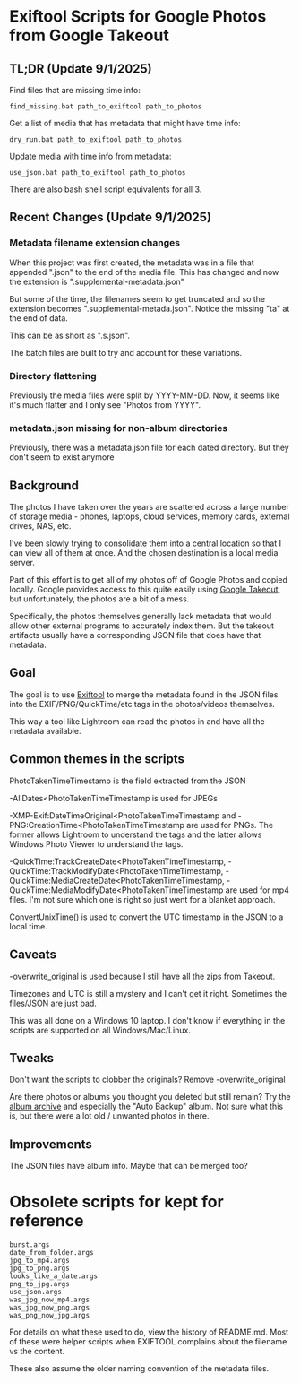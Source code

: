 # Exiftool Scripts for Google Photos from Google Takeout
## TL;DR (Update 9/1/2025)
Find files that are missing time info:
```
find_missing.bat path_to_exiftool path_to_photos
```

Get a list of media that has metadata that might have time info:
```
dry_run.bat path_to_exiftool path_to_photos
```

Update media with time info from metadata:
```
use_json.bat path_to_exiftool path_to_photos
```

There are also bash shell script equivalents for all 3.

## Recent Changes (Update 9/1/2025)

### Metadata filename extension changes
When this project was first created, the metadata was in a file that appended
".json" to the end of the media file. This has changed and now the extension
is ".supplemental-metadata.json"

But some of the time, the filenames seem to get truncated and so the extension
becomes ".supplemental-metada.json". Notice the missing "ta" at the end of data.

This can be as short as ".s.json".

The batch files are built to try and account for these variations.

### Directory flattening

Previously the media files were split by YYYY-MM-DD. Now, it seems like it's 
much flatter and I only see "Photos from YYYY".

### metadata.json missing for non-album directories

Previously, there was a metadata.json file for each dated directory. But they
don't seem to exist anymore

## Background
The photos I have taken over the years are scattered across a large number of
storage media - phones, laptops, cloud services, memory cards, external drives,
NAS, etc.

I've been slowly trying to consolidate them into a central location so that I
can view all of them at once. And the chosen destination is a local media
server.

Part of this effort is to get all of my photos off of Google Photos and copied
locally. Google provides access to this quite easily using
[Google Takeout](https://support.google.com/accounts/answer/3024190?hl=en), but
unfortunately, the photos are a bit of a mess.

Specifically, the photos themselves generally lack metadata that would allow
other external programs to accurately index them. But the takeout artifacts
usually have a corresponding JSON file that does have that metadata.

## Goal
The goal is to use [Exiftool](http://exiftool.org/) to merge the metadata found
in the JSON files into the EXIF/PNG/QuickTime/etc tags in the photos/videos
themselves.

This way a tool like Lightroom can read the photos in and have all the
metadata available.

## Common themes in the scripts
PhotoTakenTimeTimestamp is the field extracted from the JSON

-AllDates\<PhotoTakenTimeTimestamp is used for JPEGs

-XMP-Exif:DateTimeOriginal\<PhotoTakenTimeTimestamp and
-PNG:CreationTime\<PhotoTakenTimeTimestamp are used for PNGs. The former allows
Lightroom to understand the tags and the latter allows Windows Photo Viewer
to understand the tags.

-QuickTime:TrackCreateDate\<PhotoTakenTimeTimestamp,
-QuickTime:TrackModifyDate\<PhotoTakenTimeTimestamp,
-QuickTime:MediaCreateDate\<PhotoTakenTimeTimestamp,
-QuickTime:MediaModifyDate\<PhotoTakenTimeTimestamp are used for mp4 files. I'm
not sure which one is right so just went for a blanket approach.

ConvertUnixTime() is used to convert the UTC timestamp in the JSON to a local
time.

## Caveats
-overwrite_original is used because I still have all the zips from Takeout.

Timezones and UTC is still a mystery and I can't get it right. Sometimes
the files/JSON are just bad.

This was all done on a Windows 10 laptop. I don't know if everything in the
scripts are supported on all Windows/Mac/Linux.

## Tweaks
Don't want the scripts to clobber the originals? Remove -overwrite_original

Are there photos or albums you thought you deleted but still remain? Try
the [album archive](https://get.google.com/albumarchive) and especially the
"Auto Backup" album. Not sure what this is, but there were a lot old / unwanted
photos in there.

## Improvements
The JSON files have album info. Maybe that can be merged too?

# Obsolete scripts for kept for reference
```
burst.args
date_from_folder.args
jpg_to_mp4.args
jpg_to_png.args
looks_like_a_date.args
png_to_jpg.args
use_json.args
was_jpg_now_mp4.args
was_jpg_now_png.args
was_png_now_jpg.args
```

For details on what these used to do, view the history of README.md. Most of
these were helper scripts when EXIFTOOL complains about the filename vs the
content.

These also assume the older naming convention of the metadata files.
